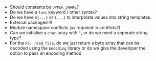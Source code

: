 - Should constants be `UPPER_SNAKE`?
- Do we have a `func` keyword / other syntax?
- Do we have `${...}` or `{...}` to interpolate values into string templates.
- External packages!!!!
- Module namespace conflicts (`as` required in conflicts?)
- Can we initialise a `char` array with `"`, or do we need a seperate string type?
- For the `FS::read_file`, do we just return a byte array that can be decoded using the `Encoding` library or do we give the developer the option to pass an encoding method.